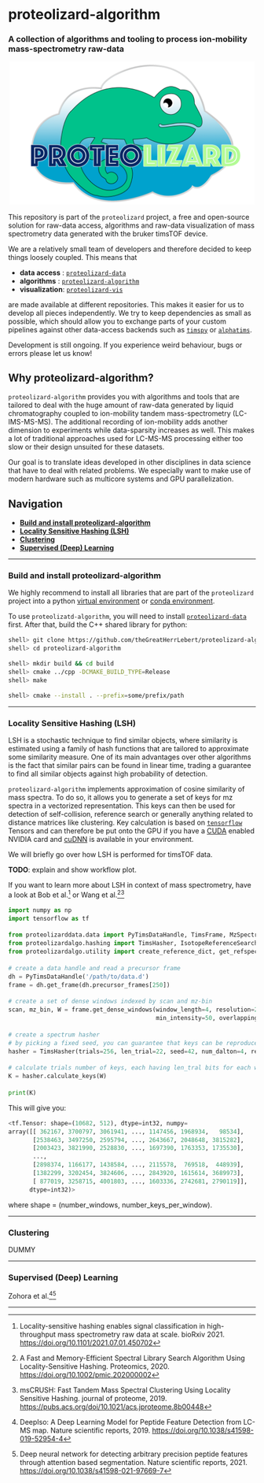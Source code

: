 # proteolizard-algorithm
### A collection of algorithms and tooling to process ion-mobility mass-spectrometry raw-data

<p align="center">
  <img src="logo.png" alt="logo" width="500"/>
</p>

This repository is part of the `proteolizard` project, a free and open-source solution 
for raw-data access, algorithms and raw-data visualization of mass spectrometry data generated with 
the bruker timsTOF device.

We are a relatively small team of developers and therefore decided to keep things loosely coupled. 
This means that 

* **data access**  : [`proteolizard-data`](https://github.com/theGreatHerrLebert/proteolizard-data)
* **algorithms**   : [`proteolizard-algorithm`](https://github.com/theGreatHerrLebert/proteolizard-algorithm) 
* **visualization**: [`proteolizard-vis`](https://github.com/theGreatHerrLebert/proteolizard-vis) 

are made available at different repositories. 
This makes it easier for us to develop all pieces independently.
We try to keep dependencies as small as possible, which should allow you to exchange parts of your 
custom pipelines against other data-access backends such as 
[`timspy`](https://github.com/MatteoLacki/timspy) or 
[`alphatims`](https://github.com/MannLabs/alphatims).

Development is still ongoing. 
If you experience weird behaviour, bugs or errors please let us know!


## Why proteolizard-algorithm?
`proteolizard-algorithm` provides you with algorithms and tools that are tailored to deal with the huge 
amount of raw-data generated by liquid chromatography coupled to ion-mobility tandem mass-spectrometry (LC-IMS-MS-MS).
The additional recording of ion-mobility adds another dimension to experiments while 
data-sparsity increases as well. 
This makes a lot of traditional approaches used for LC-MS-MS processing either 
too slow or their design unsuited for these datasets. 

Our goal is to translate ideas developed in other disciplines in data science that have to deal with related problems.
We especially want to make use of modern hardware such as multicore systems and GPU parallelization. 

## Navigation
* [**Build and install proteolizard-algorithm**](#build-and-install-proteolizard-algorithm)
* [**Locality Sensitive Hashing (LSH)**](#locality-sensitive-hashing-(lsh))
* [**Clustering**](#clustering)
* [**Supervised (Deep) Learning**](#supervised-(deep)-learning)

---
### Build and install proteolizard-algorithm
We highly recommend to install all libraries that are part of the `proteolizard` project into a python [virtual environment](https://docs.python.org/3/tutorial/venv.html) or [conda environment](https://docs.conda.io/en/latest/).

To use `proteolizatd-algorithm`, you will need to install [`proteolizard-data`](https://github.com/theGreatHerrLebert/proteolizard-data) first. After that, build the C++ shared library for python:

```sh
shell> git clone https://github.com/theGreatHerrLebert/proteolizard-algorithm
shell> cd proteolizard-algorithm
```

```sh
shell> mkdir build && cd build
shell> cmake ../cpp -DCMAKE_BUILD_TYPE=Release
shell> make
```

```sh
shell> cmake --install . --prefix=some/prefix/path
```
---
### Locality Sensitive Hashing (LSH)
LSH is a stochastic technique to find similar objects, where similarity is estimated using a family of hash functions 
that are tailored to approximate some similarity measure. One of its main advantages over other algorithms is the fact
that similar pairs can be found in linear time, trading a guarantee to find all similar objects against high
probability of detection.

`proteolizard-algorithm` implements approximation of cosine similarity of mass spectra. To do so, it allows you to
generate a set of keys for mz spectra in a vectorized representation. This keys can then be used for detection of 
self-collision, reference search or generally anything related to distance matrices like clustering. Key calculation
is based on [`tensorflow`](https://www.tensorflow.org/) Tensors and can therefore be put onto the GPU if you have a 
[CUDA](https://developer.nvidia.com/cuda-toolkit) enabled NVIDIA card and 
[cuDNN](https://developer.nvidia.com/cudnn) is available in your environment. 

We will briefly go over how LSH is performed for timsTOF data.

**TODO**: explain and show workflow plot.

If you want to learn more about LSH in context of mass spectrometry, have a look at 
Bob et al.[^fn1] or 
Wang et al.[^fn2][^fn3]

```python
import numpy as np
import tensorflow as tf

from proteolizarddata.data import PyTimsDataHandle, TimsFrame, MzSpectrum
from proteolizardalgo.hashing import TimsHasher, IsotopeReferenceSearch, ReferencePattern
from proteolizardalgo.utility import create_reference_dict, get_refspec_list, get_ref_pattern_as_spectra

# create a data handle and read a precursor frame
dh = PyTimsDataHandle('/path/to/data.d')
frame = dh.get_frame(dh.precursor_frames[250])

# create a set of dense windows indexed by scan and mz-bin
scan, mz_bin, W = frame.get_dense_windows(window_length=4, resolution=2, min_peaks=5, 
                                          min_intensity=50, overlapping=True)

# create a spectrum hasher
# by picking a fixed seed, you can guarantee that keys can be reproduced
hasher = TimsHasher(trials=256, len_trial=22, seed=42, num_dalton=4, resolution=2)

# calculate trials number of keys, each having len_tral bits for each window
K = hasher.calculate_keys(W)

print(K)
```
This will give you:
```python
<tf.Tensor: shape=(10682, 512), dtype=int32, numpy=
array([[ 362167, 3700797, 3061941, ..., 1147456, 1968934,   98534],
       [2538463, 3497250, 2595794, ..., 2643667, 2048648, 3815282],
       [2003423, 3821990, 2528830, ..., 1697390, 1763353, 1735530],
       ...,
       [2898374, 1166177, 1438584, ..., 2115578,  769518,  448939],
       [1382299, 3202454, 3824606, ..., 2843920, 1615614, 3689973],
       [ 877019, 3258715, 4001803, ..., 1603336, 2742681, 2790119]],
      dtype=int32)>
```
where shape = (number_windows, number_keys_per_window).

---
### Clustering
DUMMY

---
### Supervised (Deep) Learning
Zohora et al.[^fn4][^fn5]

---
[^fn1]: Locality-sensitive hashing enables signal classification in high-throughput mass spectrometry raw data at scale. 
bioRxiv 2021. https://doi.org/10.1101/2021.07.01.450702 

[^fn2]: A Fast and Memory-Efficient Spectral Library Search Algorithm Using Locality-Sensitive Hashing. 
Proteomics, 2020. https://doi.org/10.1002/pmic.202000002

[^fn3]: msCRUSH: Fast Tandem Mass Spectral Clustering Using Locality Sensitive Hashing.
journal of proteome, 2019. https://pubs.acs.org/doi/10.1021/acs.jproteome.8b00448

[^fn4]: DeepIso: A Deep Learning Model for Peptide Feature Detection from LC-MS map.
Nature scientific reports, 2019. https://doi.org/10.1038/s41598-019-52954-4

[^fn5]: Deep neural network for detecting arbitrary precision peptide features through attention based segmentation.
Nature scientific reports, 2021. https://doi.org/10.1038/s41598-021-97669-7
